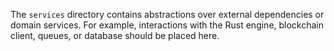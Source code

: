 The `services` directory contains abstractions over external dependencies or domain services.
For example, interactions with the Rust engine, blockchain client, queues, or database should be placed here.